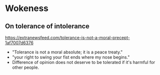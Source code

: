# Wokeness

## On tolerance of intolerance

https://extranewsfeed.com/tolerance-is-not-a-moral-precept-1af7007d6376

 - "Tolerance is not a moral absolute; it is a peace treaty."
 - "your right to swing your fist ends where my nose begins."
 - Difference of opinion does not deserve to be tolerated if it's harmful for other people. 
